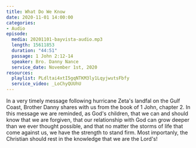 ```yaml
---
title: What Do We Know
date: 2020-11-01 14:00:00
categories:
- Audio
episode:
  media: 20201101-bayvista-audio.mp3
  length: 15611853
  duration: "44:51"
  passage: 1 John 2:12-14
  speaker: Bro. Danny Nance
  service_date: November 1st, 2020
resources:
  playlist: PLdltai4xtI5gqNTKM3ly1LqyjwutsFbfy
  service_video: _LoChyQUUhU
---
```

In a very timely message following hurricane Zeta's landfal on the Gulf Coast, Brother Danny shares with us from the book of 1 John, chapter 2.  In this message we are reminded, as God's children, that we can and should know that we are forgiven, that our relationship with God can grow deeper than we ever thought possible, and that no matter the storms of life that come against us, we have the strength to stand firm.  Most importanly, the Christian should rest in the knowledge that we are the Lord's!